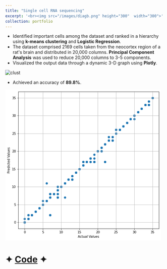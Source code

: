 ```yaml
---
title: "Single cell RNA sequencing"
excerpt: '<br><img src="/images/diagb.png" height="300"  width="300">'
collection: portfolio
---
```


* Identified important cells among the dataset and ranked in a hierarchy using **k-means clustering** and **Logistic Regression**.  
* The dataset comprised 2169 cells taken from the neocortex region of a rat's brain and distributed in 20,000 columns. **Principal Component Analysis** was used to reduce 20,000 columns to 3-5 components.
* Visualized the output data through a dynamic 3-D graph using **Plotly**.

![clust](/images/3d.gif)
  
* Achieved an accuracy of **89.8%**.

![BD](/images/acc.png)

# ✦ [Code](https://github.com/SudarshanaSRao/Python-and-its-applications-in-ML/tree/RNA-sequencing) ✦

